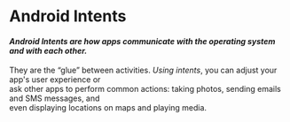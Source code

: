 # Android Intents
#### _Android Intents are how apps communicate with the operating system and with each other._

They are the “glue” between activities. _Using intents_, you can adjust your app's user experience or<br />
ask other apps to perform common actions: taking photos, sending emails and SMS messages, and<br />
even displaying locations on maps and playing media.
